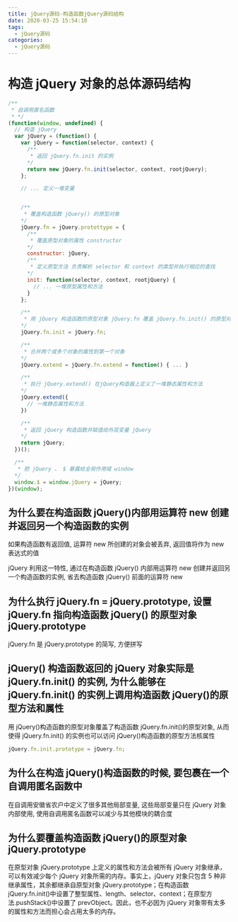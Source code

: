 ```yaml
---
title: jQuery源码-构造函数jQuery源码结构
date: 2020-03-25 15:54:10
tags:
  - jQuery源码
categories:
  - jQuery源码
---
```


# 构造 jQuery 对象的总体源码结构

```js
/**
 * 自调用匿名函数
 * */
(function(window, undefined) {
  // 构造 jQuery
  var jQuery = (function() {
    var jQuery = function(selector, context) {
      /**
       * 返回 jQuery.fn.init 的实例
      */
      return new jQuery.fn.init(selector, context, rootjQuery);
    };

    // ... 定义一堆变量


    /**
     * 覆盖构造函数 jQuery() 的原型对象
    */
    jQuery.fn = jQuery.protottype = {
      /**
       * 覆盖原型对象的属性 constructor
      */
      constructor: jQuery,
      /**
       * 定义原型方法 负责解析 selector 和 context 的类型并执行相应的查找
      */
      init: function(selector, context, rootjQuery) {
        // ... 一堆原型属性和方法
      }
    };

    /**
     * 用 jQuery 构造函数的原型对象 jQuery.fn 覆盖 jQuery.fn.init() 的原型对象
    */
    jQuery.fn.init = jQuery.fn;

    /**
     * 合并两个或多个对象的属性到第一个对象
    */
    jQuery.extend = jQuery.fn.extend = function() { ... }

    /**
     * 执行 jQuery.extend() 在jQuery构造器上定义了一堆静态属性和方法
    */
    jQuery.extend({
      // 一堆静态属性和方法
    })

    /**
     * 返回 jQuery 构造函数并赋值给外层变量 jQuery
    */
    return jQuery;
  })();

  /**
   * 把 jQuery 、 $ 暴露给全局作用域 window
  */
  window.$ = window.jQuery = jQuery;
})(window);
```

## 为什么要在构造函数 jQuery()内部用运算符 new 创建并返回另一个构造函数的实例

如果构造函数有返回值, 运算符 new 所创建的对象会被丢弃, 返回值将作为 new 表达式的值

jQuery 利用这一特性, 通过在构造函数 jQuery() 内部用运算符 new 创建并返回另一个构造函数的实例, 省去构造函数 jQuery() 前面的运算符 new

## 为什么执行 jQuery.fn = jQuery.prototype, 设置 jQuery.fn 指向构造函数 jQuery() 的原型对象 jQuery.prototype

jQuery.fn 是 jQuery.prototype 的简写, 方便拼写

## jQuery() 构造函数返回的 jQuery 对象实际是 jQuery.fn.init() 的实例, 为什么能够在 jQuery.fn.init() 的实例上调用构造函数 jQuery()的原型方法和属性

用 jQuery()构造函数的原型对象覆盖了构造函数 jQuery.fn.init()的原型对象, 从而使得 jQuery.fn.init() 的实例也可以访问 jQuery()构造函数的原型方法核属性

```js
jQuery.fn.init.prototype = jQuery.fn;
```

## 为什么在构造 jQuery()构造函数的时候, 要包裹在一个自调用匿名函数中

在自调用安徽省农户中定义了很多其他局部变量, 这些局部变量只在 jQuery 对象内部使用, 使用自调用匿名函数可以减少与其他模块的耦合度

## 为什么要覆盖构造函数 jQuery()的原型对象 jQuery.prototype

在原型对象 jQuery.prototype 上定义的属性和方法会被所有 jQuery 对象继承，可以有效减少每个 jQuery 对象所需的内存。事实上，jQuery 对象只包含 5 种非继承属性，其余都继承自原型对象 jQuery.prototype；在构造函数 jQuery.fn.init()中设置了整型属性、length、selector、context；在原型方法.pushStack()中设置了 prevObject。因此，也不必因为 jQuery 对象带有太多的属性和方法而担心会占用太多的内存。
